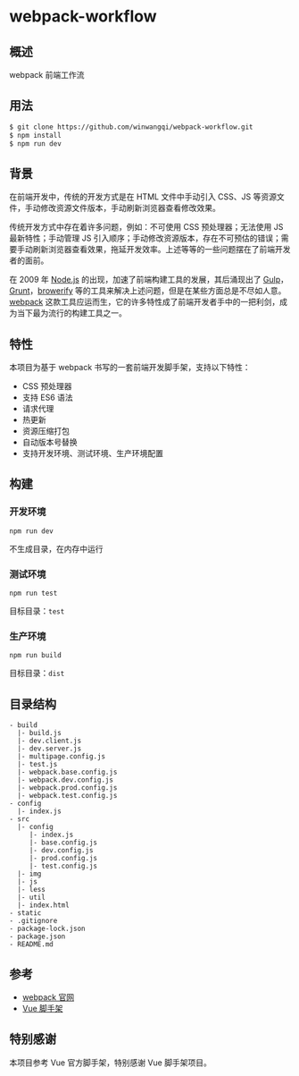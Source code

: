 # webpack-workflow

## 概述

webpack 前端工作流

## 用法

```bash
$ git clone https://github.com/winwangqi/webpack-workflow.git
$ npm install
$ npm run dev
```

## 背景

在前端开发中，传统的开发方式是在 HTML 文件中手动引入 CSS、JS 等资源文件，手动修改资源文件版本，手动刷新浏览器查看修改效果。

传统开发方式中存在着许多问题，例如：不可使用 CSS 预处理器；无法使用 JS 最新特性；手动管理 JS 引入顺序；手动修改资源版本，存在不可预估的错误；需要手动刷新浏览器查看效果，拖延开发效率。上述等等的一些问题摆在了前端开发者的面前。

在 2009 年 [Node.js](https://nodejs.org/en/) 的出现，加速了前端构建工具的发展，其后涌现出了 [Gulp](https://gulpjs.com/)，[Grunt](https://gruntjs.com/)，[browerify](http://browserify.org/) 等的工具来解决上述问题，但是在某些方面总是不尽如人意。[webpack](https://webpack.js.org/) 这款工具应运而生，它的许多特性成了前端开发者手中的一把利剑，成为当下最为流行的构建工具之一。

## 特性

本项目为基于 webpack 书写的一套前端开发脚手架，支持以下特性：

- CSS 预处理器
- 支持 ES6 语法
- 请求代理
- 热更新
- 资源压缩打包
- 自动版本号替换
- 支持开发环境、测试环境、生产环境配置

## 构建

### 开发环境

`npm run dev`

不生成目录，在内存中运行

### 测试环境

`npm run test`

目标目录：`test`

### 生产环境

`npm run build`

目标目录：`dist`

## 目录结构

```text
- build
  |- build.js
  |- dev.client.js
  |- dev.server.js
  |- multipage.config.js
  |- test.js
  |- webpack.base.config.js
  |- webpack.dev.config.js
  |- webpack.prod.config.js
  |- webpack.test.config.js
- config
  |- index.js
- src
  |- config
     |- index.js
     |- base.config.js
     |- dev.config.js
     |- prod.config.js
     |- test.config.js
  |- img
  |- js
  |- less
  |- util
  |- index.html
- static
- .gitignore
- package-lock.json
- package.json
- README.md
```

## 参考

- [webpack 官网](https://webpack.js.org/)
- [Vue 脚手架](https://github.com/vuejs-templates/webpack)

## 特别感谢

本项目参考 Vue 官方脚手架，特别感谢 Vue 脚手架项目。